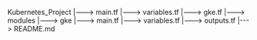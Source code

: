 Kubernetes_Project
|---> main.tf
|---> variables.tf
|---> gke.tf
|---> modules
        |---> gke
              |---> main.tf
              |---> variables.tf
              |---> outputs.tf
              |---> README.md